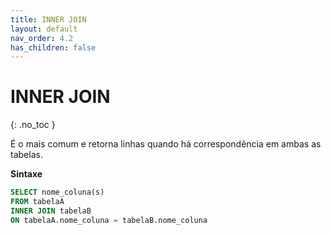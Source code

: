 ```yaml
---
title: INNER JOIN 
layout: default
nav_order: 4.2
has_children: false
---
```




# INNER JOIN
{: .no_toc }

É o mais comum e retorna linhas quando há correspondência em ambas as tabelas.

**Sintaxe**

```sql
SELECT nome_coluna(s)
FROM tabelaA
INNER JOIN tabelaB
ON tabelaA.nome_coluna = tabelaB.nome_coluna
```

<br>